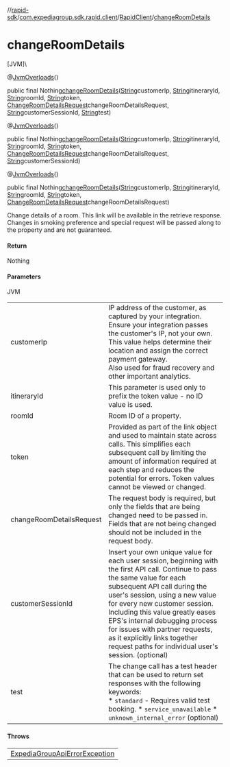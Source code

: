 //[rapid-sdk](../../../index.md)/[com.expediagroup.sdk.rapid.client](../index.md)/[RapidClient](index.md)/[changeRoomDetails](change-room-details.md)

# changeRoomDetails

[JVM]\

@[JvmOverloads](https://kotlinlang.org/api/latest/jvm/stdlib/kotlin.jvm/-jvm-overloads/index.html)()

public final Nothing[changeRoomDetails](change-room-details.md)([String](https://docs.oracle.com/javase/8/docs/api/java/lang/String.html)customerIp, [String](https://docs.oracle.com/javase/8/docs/api/java/lang/String.html)itineraryId, [String](https://docs.oracle.com/javase/8/docs/api/java/lang/String.html)roomId, [String](https://docs.oracle.com/javase/8/docs/api/java/lang/String.html)token, [ChangeRoomDetailsRequest](../../com.expediagroup.sdk.rapid.models/-change-room-details-request/index.md)changeRoomDetailsRequest, [String](https://docs.oracle.com/javase/8/docs/api/java/lang/String.html)customerSessionId, [String](https://docs.oracle.com/javase/8/docs/api/java/lang/String.html)test)

@[JvmOverloads](https://kotlinlang.org/api/latest/jvm/stdlib/kotlin.jvm/-jvm-overloads/index.html)()

public final Nothing[changeRoomDetails](change-room-details.md)([String](https://docs.oracle.com/javase/8/docs/api/java/lang/String.html)customerIp, [String](https://docs.oracle.com/javase/8/docs/api/java/lang/String.html)itineraryId, [String](https://docs.oracle.com/javase/8/docs/api/java/lang/String.html)roomId, [String](https://docs.oracle.com/javase/8/docs/api/java/lang/String.html)token, [ChangeRoomDetailsRequest](../../com.expediagroup.sdk.rapid.models/-change-room-details-request/index.md)changeRoomDetailsRequest, [String](https://docs.oracle.com/javase/8/docs/api/java/lang/String.html)customerSessionId)

@[JvmOverloads](https://kotlinlang.org/api/latest/jvm/stdlib/kotlin.jvm/-jvm-overloads/index.html)()

public final Nothing[changeRoomDetails](change-room-details.md)([String](https://docs.oracle.com/javase/8/docs/api/java/lang/String.html)customerIp, [String](https://docs.oracle.com/javase/8/docs/api/java/lang/String.html)itineraryId, [String](https://docs.oracle.com/javase/8/docs/api/java/lang/String.html)roomId, [String](https://docs.oracle.com/javase/8/docs/api/java/lang/String.html)token, [ChangeRoomDetailsRequest](../../com.expediagroup.sdk.rapid.models/-change-room-details-request/index.md)changeRoomDetailsRequest)

Change details of a room. This link will be available in the retrieve response. Changes in smoking preference and special request will be passed along to the property and are not guaranteed.

#### Return

Nothing

#### Parameters

JVM

| | |
|---|---|
| customerIp | IP address of the customer, as captured by your integration.<br> Ensure your integration passes the customer's IP, not your own. This value helps determine their location and assign the correct payment gateway.<br> Also used for fraud recovery and other important analytics. |
| itineraryId | This parameter is used only to prefix the token value - no ID value is used.<br> |
| roomId | Room ID of a property.<br> |
| token | Provided as part of the link object and used to maintain state across calls. This simplifies each subsequent call by limiting the amount of information required at each step and reduces the potential for errors. Token values cannot be viewed or changed. |
| changeRoomDetailsRequest | The request body is required, but only the fields that are being changed need to be passed in. Fields that are not being changed should not be included in the request body. |
| customerSessionId | Insert your own unique value for each user session, beginning with the first API call. Continue to pass the same value for each subsequent API call during the user's session, using a new value for every new customer session.<br> Including this value greatly eases EPS's internal debugging process for issues with partner requests, as it explicitly links together request paths for individual user's session.  (optional) |
| test | The change call has a test header that can be used to return set responses with the following keywords:<br> * `standard` - Requires valid test booking. * `service_unavailable` * `unknown_internal_error`  (optional) |

#### Throws

| |
|---|
| [ExpediaGroupApiErrorException](../../com.expediagroup.sdk.rapid.models.exception/-expedia-group-api-error-exception/index.md) |
